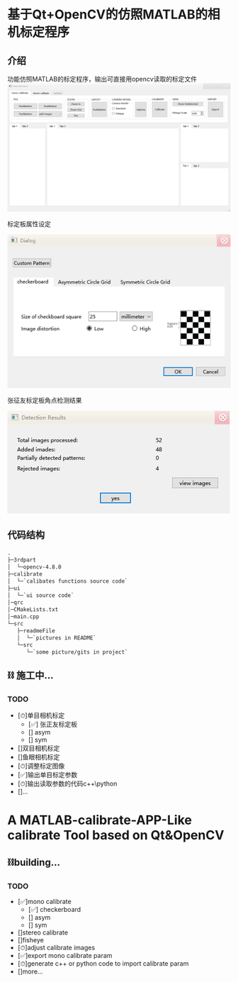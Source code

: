# 基于Qt+OpenCV的仿照MATLAB的相机标定程序


## 介绍
功能仿照MATLAB的标定程序，输出可直接用opencv读取的标定文件
![main window](./src/readmeFile/Snipaste_2024-01-05_12-06-38.png)


标定板属性设定


![image-20240130171735942](./src/readmeFile/checkboard1.png)


张征友标定板角点检测结果


![detectResults](./src/readmeFile/detectResults.png)


## 代码结构
```
.
├─3rdpart
│  └─opencv-4.8.0
├─calibrate
│  └─`calibates functions source code`
├─ui
│  └─`ui source code`
│─qrc
│─CMakeLists.txt
│─main.cpp
└─src
   ├─readmeFile
   │  └─`pictures in README`
   └─src
      └─`some picture/gits in project`
```



## ⛓ 施工中...

### TODO 
- [⏱]单目相机标定
    - [✅] 张正友标定板
    - [] asym
    - [] sym
- []双目相机标定
- []鱼眼相机标定
- [⏱]调整标定图像
- [✅]输出单目标定参数
- [⏱]输出读取参数的代码c++\python
- []...

# A MATLAB-calibrate-APP-Like calibrate Tool based on Qt&OpenCV
## ⛓building...
### TODO
- [✅]mono calibrate
    - [✅] checkerboard
    - [] asym
    - [] sym
- []stereo calibrate
- []fisheye
- [⏱]adjust calibrate images
- [✅]export mono calibrate param
- [⏱]generate c++ or python code to import calibrate param 
- []more...
